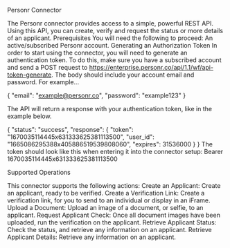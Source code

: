Personr Connector

The Personr connector provides access to a simple, powerful REST API. Using this API, you can create, verify and request the status or more details of an applicant.
Prerequisites
You will need the following to proceed:
An active/subscribed Personr account.
Generating an Authorization Token
In order to start using the connector, you will need to generate an authentication token. To do this, make sure you have a subscribed account and send a POST request to https://enterprise.personr.co/api/1.1/wf/api-token-generate. The body should include your account email and password. For example...

{
  "email": "example@personr.co",
  "password": "example123"
}

The API will return a response with your authentication token, like in the example below.

{
  "status": "success",
  "response": {
    "token": "1670035114445x631333625381113500",
    "user_id": "1665086295388x405886519539808060",
    "expires": 31536000
  }
}
The token should look like this when entering it into the connector setup: Bearer 1670035114445x631333625381113500

Supported Operations

This connector supports the following actions:
Create an Applicant: Create an applicant, ready to be verified.
Create a Verification Link: Create a verification link, for you to send to an individual or display in an iFrame.
Upload a Document: Upload an image of a document, or selfie, to an applicant.
Request Applicant Check: Once all document images have been uploaded, run the verification on the applicant.
Retrieve Applicant Status: Check the status, and retrieve any information on an applicant.
Retrieve Applicant Details: Retrieve any information on an applicant.
